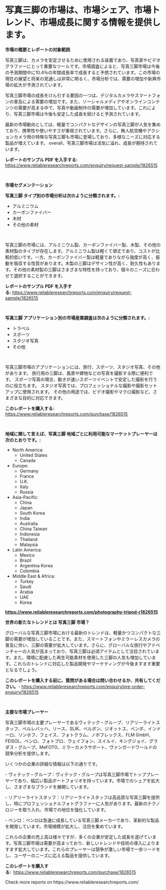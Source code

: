 <p><h1>写真三脚の市場は、市場シェア、市場トレンド、市場成長に関する情報を提供します。</h1></p><p><strong>市場の概要とレポートの対象範囲</strong></p>
<p><p>写真三脚は、カメラを安定させるために使用される装置であり、写真家やビデオグラファーにとって重要なツールです。市場調査によると、写真三脚市場は今後の予測期間中に10.4％の年間成長率で成長すると予想されています。この市場の現在の展望と将来の見通しは非常に明るく、市場分析では、需要の増加や新興市場の拡大が予測されています。</p><p>写真三脚市場の成長をけん引する要因の一つは、デジタルカメラやスマートフォンの普及による需要の増加です。また、ソーシャルメディアやオンラインコンテンツの需要が高まる中で、写真や動画制作の需要が増加しています。これにより、写真三脚市場は今後も安定した成長を続けると予測されています。</p><p>最新の市場動向としては、軽量でコンパクトなデザインの写真三脚が人気を集めており、携帯性や使いやすさが重視されています。さらに、無人航空機やアクションカメラ用の特殊な写真三脚も市場に登場しており、多様なニーズに対応する製品が増えています。 overall、写真三脚市場は活気に溢れ、成長が期待されています。</p></p>
<p><strong>レポートのサンプル PDF を入手する:</strong> <a href="https://www.reliableresearchreports.com/enquiry/request-sample/1826515">https://www.reliableresearchreports.com/enquiry/request-sample/1826515</a></p>
<p>&nbsp;</p>
<p><strong>市場セグメンテーション</strong></p>
<p><strong>写真三脚 タイプ別の市場分析は次のように分類されます。:</strong></p>
<p><ul><li>アルミニウム</li><li>カーボンファイバー</li><li>木材</li><li>その他の素材</li></ul></p>
<p>&nbsp;</p>
<p><p>写真三脚の市場には、アルミニウム製、カーボンファイバー製、木製、その他の素材製のタイプが存在します。アルミニウム製は軽くて頑丈であり、コストが比較的低いです。一方、カーボンファイバー製は軽量でありながら強度が高く、振動を吸収する性質があります。木製の三脚はデザイン性が高く、耐久性もあります。その他の素材製の三脚はさまざまな特性を持っており、個々のニーズに合わせて選択することができます。</p></p>
<p><strong>レポートのサンプル PDF を入手する:</strong>&nbsp;<a href="https://www.reliableresearchreports.com/enquiry/request-sample/1826515">https://www.reliableresearchreports.com/enquiry/request-sample/1826515</a></p>
<p>&nbsp;</p>
<p><strong> 写真三脚 アプリケーション別の市場産業調査は次のように分類されます。:</strong></p>
<p><ul><li>トラベル</li><li>スポーツ</li><li>スタジオ写真</li><li>その他</li></ul></p>
<p>&nbsp;</p>
<p><p>写真三脚市場のアプリケーションには、旅行、スポーツ、スタジオ写真、その他があります。 旅行用の三脚は、風景や建物などの写真を撮影する際に便利です。 スポーツ写真の場合、動きが速いスポーツイベントで安定した撮影を行うのに役立ちます。 スタジオ写真では、プロフェッショナルな撮影や撮影セットアップに使用されます。 その他の用途では、ビデオ撮影やマクロ撮影など、さまざまな目的に対応できます。</p></p>
<p><strong>このレポートを購入する:</strong>&nbsp; <a href="https://www.reliableresearchreports.com/purchase/1826515">https://www.reliableresearchreports.com/purchase/1826515</a></p>
<p>&nbsp;</p>
<p><strong>地域に関して言えば、写真三脚 地域ごとに利用可能なマーケットプレーヤーは次のとおりです。:</strong></p>
<p><ul>
    <li>
        North America:
        <ul>
            <li>United States</li>
            <li>Canada</li>
        </ul>
    </li>
    <li>
        Europe:
        <ul>
            <li>Germany</li>
            <li>France</li>
            <li>U.K.</li>
            <li>Italy</li>
            <li>Russia</li>
        </ul>
    </li>
    <li>
        Asia-Pacific:
        <ul>
            <li>China</li>
            <li>Japan</li>
            <li>South Korea</li>
            <li>India</li>
            <li>Australia</li>
            <li>China Taiwan</li>
            <li>Indonesia</li>
            <li>Thailand</li>
            <li>Malaysia</li>
        </ul>
    </li>
    <li>
        Latin America:
        <ul>
            <li>Mexico</li>
            <li>Brazil</li>
            <li>Argentina Korea</li>
            <li>Colombia</li>
        </ul>
    </li>
    <li>
        Middle East & Africa:
        <ul>
            <li>Turkey</li>
            <li>Saudi</li>
            <li>Arabia</li>
            <li>UAE</li>
            <li>Korea</li>
        </ul>
    </li>
    </ul></p>
<p><strong><a href="https://www.reliableresearchreports.com/photography-tripod-r1826515">https://www.reliableresearchreports.com/photography-tripod-r1826515</a></strong>&nbsp;</p>
<p><strong>世界の新たなトレンドとは 写真三脚 市場？</strong></p>
<p><p>グローバルな写真三脚市場における最新のトレンドは、軽量かつコンパクトな三脚の需要が増加していることです。また、スマートフォンやミラーレスカメラの普及に伴い、三脚の需要が拡大しています。さらに、グローバルな旅行やアドベンチャーの人気が高まっており、写真三脚は必須アイテムとして注目されています。また、環境に配慮した再生可能素材を使用した三脚の人気も増加しています。これらのトレンドに対応した製品開発やマーケティングが今後ますます重要となるでしょう。</p></p>
<p><strong>このレポートを購入する前に、質問がある場合は問い合わせるか、共有してください。</strong>- <a href="https://www.reliableresearchreports.com/enquiry/pre-order-enquiry/1826515">https://www.reliableresearchreports.com/enquiry/pre-order-enquiry/1826515</a></p>
<p>&nbsp;</p>
<p><strong>主要な市場プレーヤー</strong></p>
<p><p>写真三脚市場の主要プレーヤーであるヴィテック・グループ、リアリーライトスタッフ、ベルレバッハ、リース、SLIK、ベルボン、ジオットス、ベンボ、インドーロ、リンホフ、フェイス、フォトクラム、ノボフレックス、FLM GmbH、FEISOL、ベンロ、フォトプロ、ウェイフォン、スイルイ、キングジョイ、グラダス・グループ、MeFOTO、ミラーカメラサポート、ヴァンガードワールドの競争分析を提供します。</p><p>いくつかの企業の詳細な情報は以下の通りです。</p><p>- ヴィテック・グループ：ヴィテック・グループは写真三脚市場でトッププレーヤーであり、幅広い製品ポートフォリオを持っています。市場でのシェアを拡大し、さまざまなブランドを展開しています。</p><p>- リアリーライトスタッフ：リアリーライトスタッフは高品質な写真三脚を提供し、特にプロフェッショナルフォトグラファーに人気があります。最新のテクノロジーを取り入れ、市場での地位を強化しています。</p><p>- ベンロ：ベンロは急速に成長している写真三脚メーカーであり、革新的な製品を開発しています。市場規模が拡大し、注目を集めています。</p><p>これらの企業の売上高は様々ですが、多くの企業が安定した成長を遂げています。写真三脚市場は需要が高まっており、新しいトレンドや技術の導入によりますます拡大しています。これらのプレーヤーは競争が激しい市場で一歩リードをし、ユーザーのニーズに応える製品を提供しています。</p></p>
<p><strong>このレポートを購入する:</strong>&nbsp;&nbsp;<a href="https://www.reliableresearchreports.com/purchase/1826515">https://www.reliableresearchreports.com/purchase/1826515</a></p>
<p>Check more reports on https://www.reliableresearchreports.com/</p>